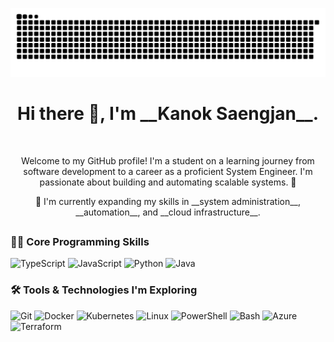 <p align = "center">
	<img src = "https://github.com/7oSkaaa/7oSkaaa/blob/output/github-contribution-grid-snake.svg?" alt = "Snake Game"/>
</p>

<h1 align="center">
	Hi there 👋, I'm __Kanok Saengjan__.
</h1>
<br/>
<p align = "center">
	Welcome to my GitHub profile! I'm a student on a learning journey from software development to a career as a proficient System Engineer. I'm passionate about building and automating scalable systems. 🚀
</p>
<p align="center">
	🌱 I'm currently expanding my skills in __system administration__, __automation__, and __cloud infrastructure__.
</p>

##

<h3 align="left">👨‍💻 Core Programming Skills</h3>
<p align='left'>
    <img src="https://img.shields.io/badge/typescript-%23007ACC.svg?style=for-the-badge&logo=typescript&logoColor=white" alt="TypeScript" height="40"/>
    <img src="https://img.shields.io/badge/javascript-%23323330.svg?style=for-the-badge&logo=javascript&logoColor=%23F7DF1E" alt="JavaScript" height="40"/>
    <img src="https://img.shields.io/badge/python-%233776AB.svg?style=for-the-badge&logo=python&logoColor=white" alt="Python" height="40"/>
    <img src="https://img.shields.io/badge/java-%23ED8B00.svg?style=for-the-badge&logo=openjdk&logoColor=white" alt="Java" height="40"/>
</p>

<h3 align="left">🛠️ Tools & Technologies I'm Exploring</h3>
<p align='left'>
    <img src="https://img.shields.io/badge/git-%23F05033.svg?style=for-the-badge&logo=git&logoColor=white" alt="Git" height="40"/>
    <img src="https://img.shields.io/badge/docker-%230db7ed.svg?style=for-the-badge&logo=docker&logoColor=white" alt="Docker" height="40"/>
    <img src="https://img.shields.io/badge/kubernetes-%23326ce5.svg?style=for-the-badge&logo=kubernetes&logoColor=white" alt="Kubernetes" height="40"/>
    <img src="https://img.shields.io/badge/linux-%23FCC624.svg?style=for-the-badge&logo=linux&logoColor=black" alt="Linux" height="40"/>
    <img src="https://img.shields.io/badge/powershell-%235391FE.svg?style=for-the-badge&logo=powershell&logoColor=white" alt="PowerShell" height="40"/>
    <img src="https://img.shields.io/badge/bash-%23121011.svg?style=for-the-badge&logo=gnu-bash&logoColor=white" alt="Bash" height="40"/>
    <img src="https://img.shields.io/badge/azure-%230072C6.svg?style=for-the-badge&logo=microsoftazure&logoColor=white" alt="Azure" height="40"/>
    <img src="https://img.shields.io/badge/terraform-%235835CC.svg?style=for-the-badge&logo=terraform&logoColor=white" alt="Terraform" height="40"/>
</p>
